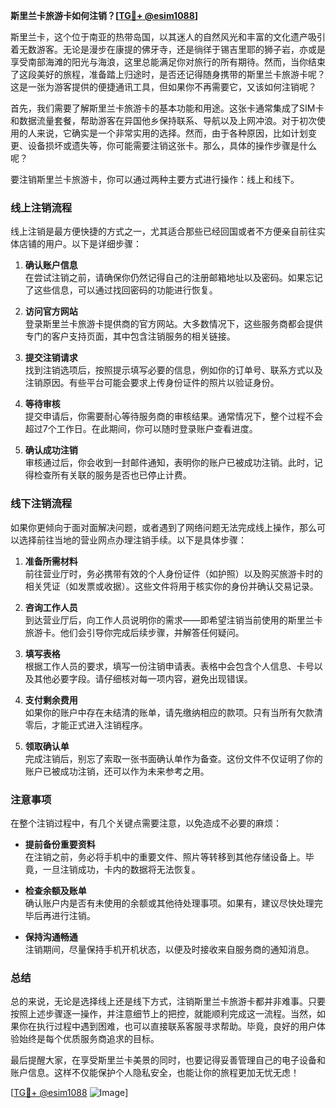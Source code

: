 **斯里兰卡旅游卡如何注销？[[TG💪+ @esim1088](https://t.me/s/esim1088)]**

斯里兰卡，这个位于南亚的热带岛国，以其迷人的自然风光和丰富的文化遗产吸引着无数游客。无论是漫步在康提的佛牙寺，还是徜徉于锡吉里耶的狮子岩，亦或是享受南部海滩的阳光与海浪，这里总能满足你对旅行的所有期待。然而，当你结束了这段美好的旅程，准备踏上归途时，是否还记得随身携带的斯里兰卡旅游卡呢？这是一张为游客提供的便捷通讯工具，但如果你不再需要它，又该如何注销呢？

首先，我们需要了解斯里兰卡旅游卡的基本功能和用途。这张卡通常集成了SIM卡和数据流量套餐，帮助游客在异国他乡保持联系、导航以及上网冲浪。对于初次使用的人来说，它确实是一个非常实用的选择。然而，由于各种原因，比如计划变更、设备损坏或遗失等，你可能需要注销这张卡。那么，具体的操作步骤是什么呢？

要注销斯里兰卡旅游卡，你可以通过两种主要方式进行操作：线上和线下。

### **线上注销流程**

线上注销是最方便快捷的方式之一，尤其适合那些已经回国或者不方便亲自前往实体店铺的用户。以下是详细步骤：

1. **确认账户信息**  
   在尝试注销之前，请确保你仍然记得自己的注册邮箱地址以及密码。如果忘记了这些信息，可以通过找回密码的功能进行恢复。

2. **访问官方网站**  
   登录斯里兰卡旅游卡提供商的官方网站。大多数情况下，这些服务商都会提供专门的客户支持页面，其中包含注销服务的相关链接。

3. **提交注销请求**  
   找到注销选项后，按照提示填写必要的信息，例如你的订单号、联系方式以及注销原因。有些平台可能会要求上传身份证件的照片以验证身份。

4. **等待审核**  
   提交申请后，你需要耐心等待服务商的审核结果。通常情况下，整个过程不会超过7个工作日。在此期间，你可以随时登录账户查看进度。

5. **确认成功注销**  
   审核通过后，你会收到一封邮件通知，表明你的账户已被成功注销。此时，记得检查所有关联的服务是否也已停止计费。

### **线下注销流程**

如果你更倾向于面对面解决问题，或者遇到了网络问题无法完成线上操作，那么可以选择前往当地的营业网点办理注销手续。以下是具体步骤：

1. **准备所需材料**  
   前往营业厅时，务必携带有效的个人身份证件（如护照）以及购买旅游卡时的相关凭证（如发票或收据）。这些文件将用于核实你的身份并确认交易记录。

2. **咨询工作人员**  
   到达营业厅后，向工作人员说明你的需求——即希望注销当前使用的斯里兰卡旅游卡。他们会引导你完成后续步骤，并解答任何疑问。

3. **填写表格**  
   根据工作人员的要求，填写一份注销申请表。表格中会包含个人信息、卡号以及其他必要字段。请仔细核对每一项内容，避免出现错误。

4. **支付剩余费用**  
   如果你的账户中存在未结清的账单，请先缴纳相应的款项。只有当所有欠款清零后，才能正式进入注销程序。

5. **领取确认单**  
   完成注销后，别忘了索取一张书面确认单作为备查。这份文件不仅证明了你的账户已被成功注销，还可以作为未来参考之用。

### **注意事项**

在整个注销过程中，有几个关键点需要注意，以免造成不必要的麻烦：

- **提前备份重要资料**  
  在注销之前，务必将手机中的重要文件、照片等转移到其他存储设备上。毕竟，一旦注销成功，卡内的数据将无法恢复。

- **检查余额及账单**  
  确认账户内是否有未使用的余额或其他待处理事项。如果有，建议尽快处理完毕后再进行注销。

- **保持沟通畅通**  
  注销期间，尽量保持手机开机状态，以便及时接收来自服务商的通知消息。

### **总结**

总的来说，无论是选择线上还是线下方式，注销斯里兰卡旅游卡都并非难事。只要按照上述步骤逐一操作，并注意细节上的把控，就能顺利完成这一流程。当然，如果你在执行过程中遇到困难，也可以直接联系客服寻求帮助。毕竟，良好的用户体验始终是每个优质服务商追求的目标。

最后提醒大家，在享受斯里兰卡美景的同时，也要记得妥善管理自己的电子设备和账户信息。这样不仅能保护个人隐私安全，也能让你的旅程更加无忧无虑！

[[TG💪+ @esim1088](https://t.me/s/esim1088) ![Image](https://i.postimg.cc/4NQfJmqS/Snipaste-2025-05-13-00-14-12.png)]